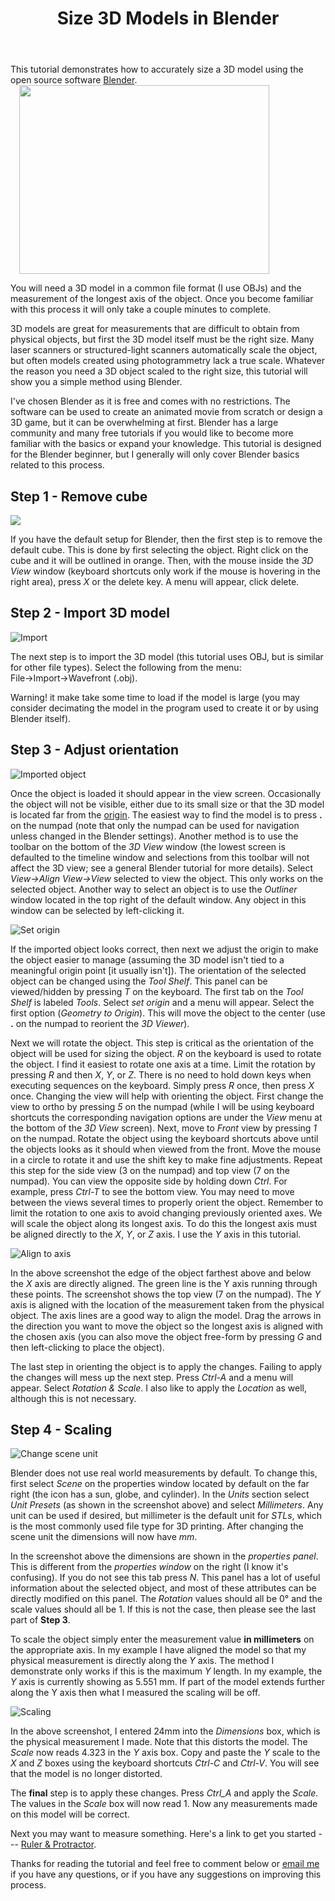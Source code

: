 ﻿---
layout: post
title: Size 3D Models in Blender
---

This tutorial demonstrates how to accurately size a 3D model using the open source software [Blender](https://www.blender.org/).
<a href="https://lh3.googleusercontent.com/51WAp6PDGCYAkapxsXIpKq4pkZfO2NFXiJgdoXnQ5BNxtbxCD0a1Q44YqQAKU_shCXzKFCO9Iu7RJfJ6dil8YRklMFV1jjTBwLXA6iHVmS2uNtO-Ktyl_AoL-TDqRErs8enzyrGYSq1dYeobACzL7ohxQO63-xBO9EfyqBAkzMxTJwoZUpApiyNh-fHHMr5M0y1GDMpeZmr9uLX7gg0DLdXXb6V_aQS9Mlc3JWqDNGHtzIltKeqfnbvueKDUApdDG7MfgSlKGGaVZEtK1W-ORXx3iB6Td7zzxq54nFoTTZvYh3man3jW13zEO_cku6STu1QxS1z2VlJKkKjcTWRs_jbuB-ziMvX_7B7XSPtfMabyteNcmVJlUp8XEJd3XneU_61H1KmJtrDqESjL9kyjc9AwXgVEBSArSTrNNRlsxglLpK_hAvom5JjNzSzToUe40UejUm7P9VXJUSpBJi1kZb7Xf1GOUdd3M9eNXYB-5d27Lv-eAIfXFo27UnVfB1EnClQgI1WvqfALXucV4WQ-zzUWHoDGwHZkCtSEIKi2rq0tIm382tPlM-EpuNvOywsRkbXYDpRejBJvxJ5ok_XiDy4s0XwEtVeA0mlc0_erFN5Ih2wSv9BW3vn5KzFuCxBF_h_6bM1zph36-IsNsiYIWQlu4cDZXyV3ew=w1680-h267-no" imageanchor="1" style="margin-left: 1em; margin-right: 1em;"
target="_blank" ><img border="0" height="302" src="https://lh3.googleusercontent.com/51WAp6PDGCYAkapxsXIpKq4pkZfO2NFXiJgdoXnQ5BNxtbxCD0a1Q44YqQAKU_shCXzKFCO9Iu7RJfJ6dil8YRklMFV1jjTBwLXA6iHVmS2uNtO-Ktyl_AoL-TDqRErs8enzyrGYSq1dYeobACzL7ohxQO63-xBO9EfyqBAkzMxTJwoZUpApiyNh-fHHMr5M0y1GDMpeZmr9uLX7gg0DLdXXb6V_aQS9Mlc3JWqDNGHtzIltKeqfnbvueKDUApdDG7MfgSlKGGaVZEtK1W-ORXx3iB6Td7zzxq54nFoTTZvYh3man3jW13zEO_cku6STu1QxS1z2VlJKkKjcTWRs_jbuB-ziMvX_7B7XSPtfMabyteNcmVJlUp8XEJd3XneU_61H1KmJtrDqESjL9kyjc9AwXgVEBSArSTrNNRlsxglLpK_hAvom5JjNzSzToUe40UejUm7P9VXJUSpBJi1kZb7Xf1GOUdd3M9eNXYB-5d27Lv-eAIfXFo27UnVfB1EnClQgI1WvqfALXucV4WQ-zzUWHoDGwHZkCtSEIKi2rq0tIm382tPlM-EpuNvOywsRkbXYDpRejBJvxJ5ok_XiDy4s0XwEtVeA0mlc0_erFN5Ih2wSv9BW3vn5KzFuCxBF_h_6bM1zph36-IsNsiYIWQlu4cDZXyV3ew=w1680-h267-no" width="400" /></a>

You will need a 3D model in a common file format (I use OBJs) and the measurement of the longest axis of the object. Once you become familiar with this process it will only take a couple minutes to complete.

3D models are great for measurements that are difficult to obtain from physical objects, but first the 3D model itself must be the right
size. Many laser scanners or structured-light scanners automatically scale the object, but often models created using photogrammetry lack a true scale. Whatever the reason you need a 3D object scaled to the right size, this tutorial will show you a simple method using Blender.  

I've chosen Blender as it is free and comes with no restrictions. The software can be used to create an animated movie from scratch or
design a 3D game, but it can be  overwhelming at first. Blender has a large community and many free tutorials if you would like to become more familiar with the basics or expand your knowledge. This tutorial is designed for the Blender beginner, but I generally will only cover Blender basics related to this process.
  

## Step 1 - Remove cube 
![ ![](https://lh3.googleusercontent.com/2xXI11_E6albikIb0u054MCn8N74P5IVYwHa6Vz0dzfKv_M7kJksPVdHBRWHqd8cgE7tFElysaBFc28Hsb18-jg_ANSW-kiNtexTZW-9zmFJGZ4Qc4hO4YW1waSRW2A6Cvse-I0VZ2MXRhOhcSjjSTpjAj5uGuhMBLmx9hr7ms_6L7p_t3OqnBtCNBldnGn57uJ09olKRKO-dDr2R_J0ZY2Dm1gpb5mHfPEkoCjTgXDpNvFgZNJj8qq6xWp5iDg-2o0k3zE43wjwEJa7nP_P6LmM5n7EbRPpTWN6xRUUXMbo8c0BZVXcPmTlNz-Oh6NwFGlwpUzYmrHpxEW7a5HGPh5m3v0E67RjkQN_X-WqacYgp4THU6WtttF7iN_BJxOr02GOovRycE_eIry_Sdk_fu65Dzr0QQzy3FF-YWCke7gTC_nHOnXEUASxbRiyBL-QKidUz3dGlmem54cjRjHB6tS3i3ZsrontVOqKbeZlZhzLcimNs6ROheqbx3d3EDCKKqsLxyHnIO7LhFeLWB5OxAn30psCOv1fTPVk4KdiMr7l4ZI9APN22EdCvUk6TKSllIZHjvVdeU_m-hdJeqguoCVgCL3X_sPPO337uHIeB2kMF7wYkqDL1pxsgieoV5WS81eiSYR2P03xCPYZyGddhA0GVChxL7C3Vg=w1558-h910-no)](https://lh3.googleusercontent.com/2xXI11_E6albikIb0u054MCn8N74P5IVYwHa6Vz0dzfKv_M7kJksPVdHBRWHqd8cgE7tFElysaBFc28Hsb18-jg_ANSW-kiNtexTZW-9zmFJGZ4Qc4hO4YW1waSRW2A6Cvse-I0VZ2MXRhOhcSjjSTpjAj5uGuhMBLmx9hr7ms_6L7p_t3OqnBtCNBldnGn57uJ09olKRKO-dDr2R_J0ZY2Dm1gpb5mHfPEkoCjTgXDpNvFgZNJj8qq6xWp5iDg-2o0k3zE43wjwEJa7nP_P6LmM5n7EbRPpTWN6xRUUXMbo8c0BZVXcPmTlNz-Oh6NwFGlwpUzYmrHpxEW7a5HGPh5m3v0E67RjkQN_X-WqacYgp4THU6WtttF7iN_BJxOr02GOovRycE_eIry_Sdk_fu65Dzr0QQzy3FF-YWCke7gTC_nHOnXEUASxbRiyBL-QKidUz3dGlmem54cjRjHB6tS3i3ZsrontVOqKbeZlZhzLcimNs6ROheqbx3d3EDCKKqsLxyHnIO7LhFeLWB5OxAn30psCOv1fTPVk4KdiMr7l4ZI9APN22EdCvUk6TKSllIZHjvVdeU_m-hdJeqguoCVgCL3X_sPPO337uHIeB2kMF7wYkqDL1pxsgieoV5WS81eiSYR2P03xCPYZyGddhA0GVChxL7C3Vg=w1558-h910-no)

If you have the default setup for Blender, then the first step is to remove the default cube. This is done by first selecting the object.
Right click on the cube and it will be outlined in orange. Then, with the mouse inside the *3D View* window (keyboard shortcuts only work if the mouse is hovering in the right area), press *X* or the delete key. A menu will appear, click delete.

## Step 2 - Import 3D model
![ Import ![](https://lh3.googleusercontent.com/2K7CrRnYvJA17haF8NedQHdELoJRC0YASlmXW5ptrZ0o5tcDvP1SfRWwk6FTaSqHPCayrH0vOc12Pmv7UoyNfLBUSa9wEmt8gFKpuai9T_5rnE6BSf1DKgxpff7-GyThyTA84rh_B8X588lnn_33S5Lcp7K7l-uL1eqvP8PyxCqUU1fk4sQTi7WsV5JmZPD23zfKaOlwC7G3hnhL6ro6CzbTCUj69YjDV3-BQK4Wa_KSrpw-b2drrtNTdbqOgYQEW72DIgJQHw-EQt2HNC-iPnIpHnEYtp5tUboxWNN3ie-QM_mdMyV5AQqhAB1xBv-tShnaHLRZKIdwbtaH-uw8IEzlh2Tj-m0z7uCK1-G4WHLu8owOa2ZzD1-t3URNoYUjvcZ7oygMv51MMkhS32EgKRVWdMvw5_z9ciSNWgd0u7u-YuAzpdNfUYWyKA0PJH76fgH0dwyRyEvXevLlQAHRZ50Jfrocax0vc5PBFuQE2nsHgYILqrSqvsTIveVSs8WB3854m79JZxXknMMxpSUWuLjIP5hYagw0OItrIsz8RhjthA_gy7Q3fZrcoUaTFHEKBRWCl2MPFNLoTDXzIflukDWLjfmASsTZVLzdlNjh6jr0R3bc2b0bUepqBG4Z6EUp-mK-3VfgvpnHs-IhHIHoqCOi43JDoZKzOw=w1003-h603-no)](https://lh3.googleusercontent.com/2K7CrRnYvJA17haF8NedQHdELoJRC0YASlmXW5ptrZ0o5tcDvP1SfRWwk6FTaSqHPCayrH0vOc12Pmv7UoyNfLBUSa9wEmt8gFKpuai9T_5rnE6BSf1DKgxpff7-GyThyTA84rh_B8X588lnn_33S5Lcp7K7l-uL1eqvP8PyxCqUU1fk4sQTi7WsV5JmZPD23zfKaOlwC7G3hnhL6ro6CzbTCUj69YjDV3-BQK4Wa_KSrpw-b2drrtNTdbqOgYQEW72DIgJQHw-EQt2HNC-iPnIpHnEYtp5tUboxWNN3ie-QM_mdMyV5AQqhAB1xBv-tShnaHLRZKIdwbtaH-uw8IEzlh2Tj-m0z7uCK1-G4WHLu8owOa2ZzD1-t3URNoYUjvcZ7oygMv51MMkhS32EgKRVWdMvw5_z9ciSNWgd0u7u-YuAzpdNfUYWyKA0PJH76fgH0dwyRyEvXevLlQAHRZ50Jfrocax0vc5PBFuQE2nsHgYILqrSqvsTIveVSs8WB3854m79JZxXknMMxpSUWuLjIP5hYagw0OItrIsz8RhjthA_gy7Q3fZrcoUaTFHEKBRWCl2MPFNLoTDXzIflukDWLjfmASsTZVLzdlNjh6jr0R3bc2b0bUepqBG4Z6EUp-mK-3VfgvpnHs-IhHIHoqCOi43JDoZKzOw=w1003-h603-no)

The next step is to import the 3D model (this tutorial uses OBJ, but is similar for other file types). Select the following from the menu: File&rarr;Import&rarr;Wavefront (.obj).

Warning! it make take some time to load if the model is large (you may consider decimating the model in the program used to create it or by using Blender itself).

## Step 3 - Adjust orientation
![Imported object ![](https://lh3.googleusercontent.com/ztvuZwvCENJQfWkNYsJ02djDL3KwILkDI4WXi1ZSCItNi2N4qm-E0FAInli1L2Cb7vfqsX23sfgUVA)](https://lh3.googleusercontent.com/ztvuZwvCENJQfWkNYsJ02djDL3KwILkDI4WXi1ZSCItNi2N4qm-E0FAInli1L2Cb7vfqsX23sfgUVA)

Once the object is loaded it should appear in the view screen. Occasionally the object will not be visible, either due to its small size or that the 3D model is located far from the [origin](https://docs.blender.org/manual/en/dev/editors/3dview/object/origin.html). The easiest way to find the model is to press **.** on the numpad (note that only the numpad can be used for navigation unless changed in the Blender settings). Another method is to use the toolbar on the bottom of the *3D View* window (the lowest screen is defaulted to the timeline window and selections from this toolbar will not affect the 3D view; see a general Blender tutorial for more details). Select *View&rarr;Align View&rarr;View* selected to view the object. This only works on the selected object. Another way to select an object is to use the *Outliner* window located in the top right of the default window. Any object in this window can be selected by left-clicking it.

![Set origin ![](https://lh3.googleusercontent.com/p9wCIjXuLdYFt-qmh-7tbhrvpM9iWZHZb1sdEVKM8wXylUHVy8KVohcBSo11hhpa05Roov3MbB3CTA)](https://lh3.googleusercontent.com/p9wCIjXuLdYFt-qmh-7tbhrvpM9iWZHZb1sdEVKM8wXylUHVy8KVohcBSo11hhpa05Roov3MbB3CTA)

If the imported object looks correct, then next we adjust the origin to make the object easier to manage (assuming the 3D model isn't tied to a meaningful origin point [it usually isn't]). The orientation of the selected object can be changed using the *Tool Shelf*. This panel can be viewed/hidden by pressing *T* on the keyboard. The first tab on the *Tool Shelf* is labeled *Tools*. Select *set origin* and a menu will appear. Select the first option (*Geometry to Origin*). This will move the object to the center (use **.** on the numpad to reorient the *3D Viewer*).

Next we will rotate the object. This step is critical as the orientation of the object will be used for sizing the object. *R* on the keyboard is used to rotate the object. I find it easiest to rotate one axis at a time. Limit the rotation by pressing *R* and then *X*, *Y*, or *Z*. There is no need to hold down keys when executing sequences on the keyboard. Simply press *R* once, then press *X* once. Changing the view will help with orienting the object. First change the view to ortho by pressing *5* on the numpad (while I will be using keyboard shortcuts the corresponding navigation options are under the *View* menu at the bottom of the *3D View* screen). Next, move to *Front* view by pressing *1* on the numpad. Rotate the object using the keyboard shortcuts above until the objects looks as it should when viewed from the front. Move the mouse in a circle to rotate it and use the shift key to make fine adjustments. Repeat this step for the side view (3 on the numpad) and top view (7 on the numpad). You can view the opposite side by holding down *Ctrl*. For example, press *Ctrl-T* to see the bottom view. You may need to move between the views several times to properly orient the object. Remember to limit the rotation to one axis to avoid changing previously oriented axes. We will scale the object along its longest axis. To do this the longest axis must be aligned directly to the *X*, *Y*, or *Z* axis. I use the *Y* axis in this tutorial.

![Align to axis ![](https://lh3.googleusercontent.com/7at4_9SrMB9DzZZZfJliO3s4MRKTX995URBdtbhTAx8jl23-VyUV7tFTcnKwvQ-LHMVsqHDpqb4rCA)](https://lh3.googleusercontent.com/7at4_9SrMB9DzZZZfJliO3s4MRKTX995URBdtbhTAx8jl23-VyUV7tFTcnKwvQ-LHMVsqHDpqb4rCA)

In the above screenshot the edge of the object farthest above and below the *X* axis are directly aligned. The green line is the Y axis running through these points. The screenshot shows the top view (7 on the numpad). The *Y* axis is aligned with the location of the measurement taken from the physical object. The axis lines are a good way to align the model. Drag the arrows in the direction you want to move the object so the longest axis is aligned with the chosen axis (you can also move the object free-form by pressing *G* and then left-clicking to place the object).

The last step in orienting the object is to apply the changes. Failing to apply the changes will mess up the next step. Press *Ctrl-A* and a menu will appear. Select *Rotation & Scale*. I also like to apply the *Location* as well, although this is not necessary.

## Step 4 - Scaling
![Change scene unit ![](https://lh3.googleusercontent.com/QITgVEApFehTACsYMVIJYBY3moGEtCw7exRMfkt5LouiQPA_s434SwgBvTPryY_m2SMpHGXsonmrIA)](https://lh3.googleusercontent.com/QITgVEApFehTACsYMVIJYBY3moGEtCw7exRMfkt5LouiQPA_s434SwgBvTPryY_m2SMpHGXsonmrIA)

Blender does not use real world measurements by default. To change this, first select *Scene* on the properties window located by default on the far right (the icon has a sun, globe, and cylinder). In the *Units* section select *Unit Presets* (as shown in the screenshot above) and select *Millimeters*. Any unit can be used if desired, but millimeter is the default unit for *STLs*, which is the most commonly used file type for 3D printing. After changing the scene unit the dimensions will now have *mm*. 

In the screenshot above the dimensions are shown in the *properties panel*. This is different from the *properties window* on the right (I know it's confusing). If you do not see this tab press *N*. This panel has a lot of useful information about the selected object, and most of these attributes can be directly modified on this panel. The *Rotation* values should all be 0° and the scale values should all be 1. If this is not the case, then please see the last part of **Step 3**. 

To scale the object simply enter the measurement value **in millimeters** on the appropriate axis. In my example I have aligned the model so that my physical measurement is directly along the *Y* axis. The method I demonstrate only works if this is the maximum *Y* length. In my example, the *Y* axis is currently showing as 5.551 mm. If part of the model extends further along the Y axis then what I measured the scaling will be off.

![Scaling ![](https://lh3.googleusercontent.com/lxCWptR9Qxpx9NdPTihTnFOkKxg91MEw8E7DJc6wFkMvRHI0IP3_Yv797ShFF516VjKji-qpx_drEg)](https://lh3.googleusercontent.com/lxCWptR9Qxpx9NdPTihTnFOkKxg91MEw8E7DJc6wFkMvRHI0IP3_Yv797ShFF516VjKji-qpx_drEg)

In the above screenshot, I entered 24mm into the *Dimensions* box, which is the physical measurement I made. Note that this distorts the model. The *Scale* now reads 4.323 in the *Y* axis box. Copy and paste the *Y* scale to the *X* and *Z* boxes  using the keyboard shortcuts *Ctrl-C* and *Ctrl-V*. You will see that the model is no longer distorted.

The **final** step is to apply these changes. Press *Ctrl_A* and apply the *Scale*. The values in the *Scale* box will now read 1. Now any measurements made on this model will be correct.

Next you may want to measure something. Here's a link to get you started --- [Ruler & Protractor](https://docs.blender.org/manual/en/dev/interface/ruler_protractor.html).

Thanks for reading the tutorial and feel free to comment below or [email me](bischrob@gmail.com) if you have any questions, or if you have any suggestions on improving this process.

